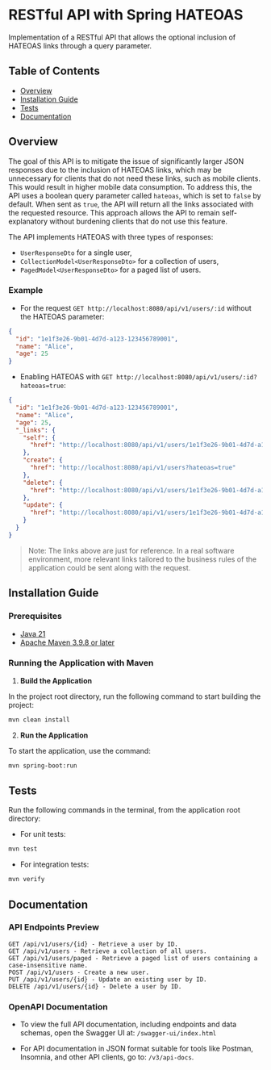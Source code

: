 # RESTful API with Spring HATEOAS
Implementation of a RESTful API that allows the optional inclusion of HATEOAS links through a query parameter.
## Table of Contents
- [Overview](#overview)
- [Installation Guide](#installation-guide)
- [Tests](#tests)
- [Documentation](#documentation)

## Overview
The goal of this API is to mitigate the issue of significantly larger 
JSON responses due to the inclusion of HATEOAS links, which may be unnecessary
for clients that do not need these links, such as mobile clients. This would result in 
higher mobile data consumption. To address this, the API uses a boolean query parameter 
called `hateoas`, which is set to `false` by default. When sent as `true`, the API will 
return all the links associated with the requested resource. This approach allows the 
API to remain self-explanatory without burdening clients that do not use this feature.

The API implements HATEOAS with three types of responses:
- `UserResponseDto` for a single user,
- `CollectionModel<UserResponseDto>` for a collection of users,
- `PagedModel<UserResponseDto>` for a paged list of users.
### Example
- For the request `GET http://localhost:8080/api/v1/users/:id` without the HATEOAS parameter:

```json
{
  "id": "1e1f3e26-9b01-4d7d-a123-123456789001",
  "name": "Alice",
  "age": 25
}
```
- Enabling HATEOAS with `GET http://localhost:8080/api/v1/users/:id?hateoas=true`:
```json
{
  "id": "1e1f3e26-9b01-4d7d-a123-123456789001",
  "name": "Alice",
  "age": 25,
  "_links": {
    "self": {
      "href": "http://localhost:8080/api/v1/users/1e1f3e26-9b01-4d7d-a123-123456789001?hateoas=true"
    },
    "create": {
      "href": "http://localhost:8080/api/v1/users?hateoas=true"
    },
    "delete": {
      "href": "http://localhost:8080/api/v1/users/1e1f3e26-9b01-4d7d-a123-123456789001"
    },
    "update": {
      "href": "http://localhost:8080/api/v1/users/1e1f3e26-9b01-4d7d-a123-123456789001?hateoas=true"
    }
  }
}
```
>Note: The links above are just for reference. In a real software environment, 
> more relevant links tailored to the business rules of the application could be sent 
> along with the request.
## Installation Guide

### Prerequisites
- [Java 21](https://www.oracle.com/br/java/technologies/downloads/#java21)
- [Apache Maven 3.9.8 or later](https://maven.apache.org/install.html)

### Running the Application with Maven

1. **Build the Application**

In the project root directory, run the following command to start building the project:
```bash
mvn clean install
```

2. **Run the Application**

To start the application, use the command:
```bash
mvn spring-boot:run
```

## Tests

Run the following commands in the terminal, from the application root directory:

- For unit tests:
```bash
mvn test
```
- For integration tests:
```bash
mvn verify
```

## Documentation

### API Endpoints Preview
```text
GET /api/v1/users/{id} - Retrieve a user by ID.
GET /api/v1/users - Retrieve a collection of all users.
GET /api/v1/users/paged - Retrieve a paged list of users containing a case-insensitive name.
POST /api/v1/users - Create a new user.
PUT /api/v1/users/{id} - Update an existing user by ID.
DELETE /api/v1/users/{id} - Delete a user by ID.
```

### OpenAPI Documentation
- To view the full API documentation, including endpoints and data schemas, open the Swagger UI at:
  `/swagger-ui/index.html`

- For API documentation in JSON format suitable for tools like Postman, Insomnia, and other API clients, go to: `/v3/api-docs`.
